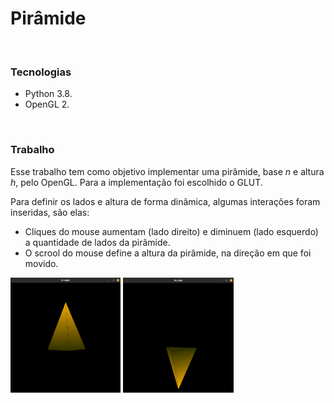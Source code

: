 # Pirâmide

<br/>

### Tecnologias
- Python 3.8.
- OpenGL 2.

<br/>


### Trabalho

Esse trabalho tem como objetivo implementar uma pirâmide, base *n* e altura *h*, pelo OpenGL. Para a implementação foi escolhido o GLUT. 

Para definir os lados e altura de forma dinâmica, algumas interações foram inseridas, são elas:
- Cliques do mouse aumentam (lado direito) e diminuem (lado esquerdo) a quantidade de lados da pirâmide.
- O scrool do mouse define a altura da pirâmide, na direção em que foi movido.

<img src="https://github.com/LucasSargeir/Computacao-Grafica-CEFET/blob/main/imagens/piramide_01.png" width="35%" height="35%"/>

<img src="https://github.com/LucasSargeir/Computacao-Grafica-CEFET/blob/main/imagens/piramide_02.png" width="35%" height="35%"/>